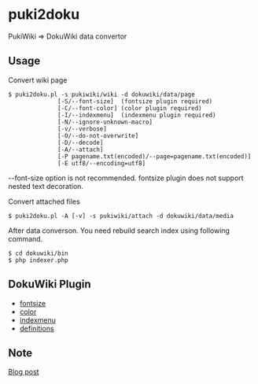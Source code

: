 puki2doku
=========

PukiWiki => DokuWiki data convertor


Usage
-----

Convert wiki page
```
$ puki2doku.pl -s pukiwiki/wiki -d dokuwiki/data/page
              [-S/--font-size]  (fontsize plugin required)
              [-C/--font-color] (color plugin required)
              [-I/--indexmenu]  (indexmenu plugin required)
              [-N/--ignore-unknown-macro]
              [-v/--verbose]
              [-O/--do-not-overwrite]
              [-D/--decode]
              [-A/--attach]
              [-P pagename.txt(encoded)/--page=pagename.txt(encoded)]
              [-E utf8/--encoding=utf8]
```
--font-size option is not recommended.
fontsize plugin does not support nested text decoration.

Convert attached files
```
$ puki2doku.pl -A [-v] -s pukiwiki/attach -d dokuwiki/data/media
```

After data converson. You need rebuild search index using following command.

```
$ cd dokuwiki/bin
$ php indexer.php
```

DokuWiki Plugin
---------------

 * [fontsize](https://www.dokuwiki.org/plugin:fontsize)
 * [color](https://www.dokuwiki.org/plugin:color)
 * [indexmenu](https://www.dokuwiki.org/plugin:indexmenu)
 * [definitions](https://www.dokuwiki.org/plugin:definitions)


Note
----

[Blog post](http://blog.1q77.com/2013/04/migrating-from-pukiwiki-to-dokuwiki/)
